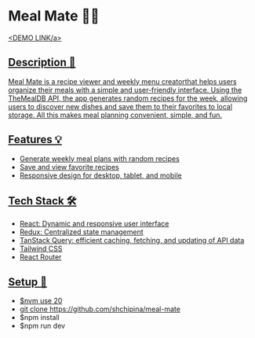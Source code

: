# Meal Mate 🍴🥗

<a href="https://shchipina.github.io/meal-mate/#/"><DEMO LINK/a>

## Description 📃
Meal Mate is a recipe viewer and weekly menu creatorthat helps users organize their meals with a simple and user-friendly interface. Using the TheMealDB API, the app generates random recipes for the week, allowing users to discover new dishes and save them to their favorites to local storage. All this makes meal planning convenient, simple, and fun.

## Features 💡
- Generate weekly meal plans with random recipes
- Save and view favorite recipes
- Responsive design for desktop, tablet, and mobile

## Tech Stack 🛠️
- React: Dynamic and responsive user interface
- Redux: Centralized state management
- TanStack Query: efficient caching, fetching, and updating of API data
- Tailwind CSS
- React Router

## Setup 🚀
- $nvm use 20
- git clone https://github.com/shchipina/meal-mate
- $npm install
- $npm run dev


